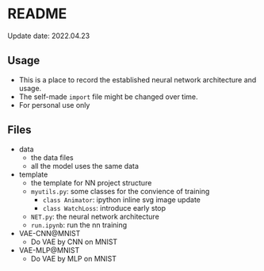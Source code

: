 # README

Update date: 2022.04.23

## Usage

- This is a place to record the established neural network architecture and usage.
- The self-made `import` file might be changed over time.
- For personal use only

## Files
- data
  - the data files
  - all the model uses the same data
- template
  - the template for NN project structure
  - `myutils.py`: some classes for the convience of training
    - `class Animator`: ipython inline svg image update
    - `class WatchLoss`: introduce early stop
  - `NET.py`: the neural network architecture
  - `run.ipynb`: run the nn training
- VAE-CNN@MNIST
  - Do VAE by CNN on MNIST
- VAE-MLP@MNIST
  - Do VAE by MLP on MNIST

